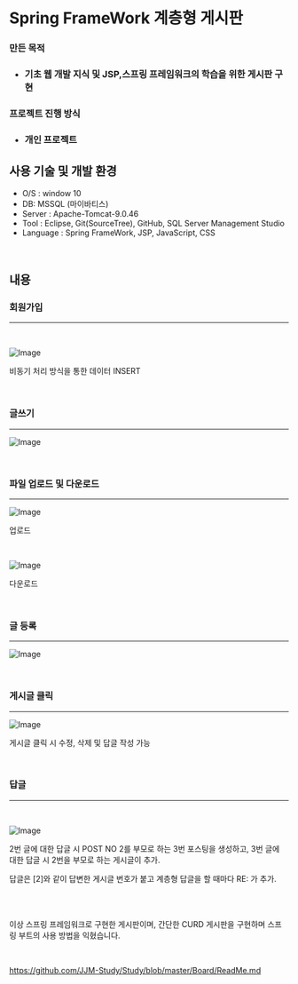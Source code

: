 <h1>Spring FrameWork 계층형 게시판</h1>

<h3>만든 목적<h3>

 * 기초 웹 개발 지식 및 JSP,스프링 프레임워크의 학습을 위한 게시판 구현


<h3>프로젝트 진행 방식<h3>

 * 개인 프로젝트

<h2>사용 기술 및 개발 환경</h2>

 * O/S : window 10
 * DB: MSSQL (마이바티스)
 * Server : Apache-Tomcat-9.0.46
 * Tool : Eclipse, Git(SourceTree), GitHub, SQL Server Management Studio
 * Language : Spring FrameWork, JSP, JavaScript, CSS

<br>

<h2>내용</h2>

<h3>회원가입</h3>
<hr>
<br>

![Image](https://github.com/JJM-Study/jjm/blob/173f10c7a6fb728939400b4f4b8aae500e1f30b8/Repositoiry%20Resources/singup.png)

비동기 처리 방식을 통한 데이터 INSERT

<br>

<h3>글쓰기</h3>
<hr>

![Image](https://github.com/JJM-Study/jjm/blob/173f10c7a6fb728939400b4f4b8aae500e1f30b8/Repositoiry%20Resources/Writing%20-%201.png)

<br>

<h3>파일 업로드 및 다운로드</h3>
<hr>

![Image](https://github.com/JJM-Study/jjm/blob/173f10c7a6fb728939400b4f4b8aae500e1f30b8/Repositoiry%20Resources/File%20Upload.jpg)

업로드

<br>

![Image](https://github.com/JJM-Study/jjm/blob/7e9e751d948bc2b536a92a3f26a4f49362ce82db/Repositoiry%20Resources/Download.png)

다운로드

<br>

<h3>글 등록</h3>
<hr>

![Image](https://github.com/JJM-Study/jjm/blob/494cb5754aa506b560bd07e089eeaecd00a587a5/Repositoiry%20Resources/Writing%20-%202.jpg)

<br>

<h3> 게시글 클릭 </h3>
<hr>

![Image](https://github.com/JJM-Study/jjm/blob/da8714e33c56846bc507ac328f4f523d1aa49115/Repositoiry%20Resources/Detail2.png)

게시글 클릭 시 수정, 삭제 및 답글 작성 가능​

<br>

<h3> 답글 </h3>
<hr>

<br>

![Image](https://github.com/JJM-Study/jjm/blob/71f26328c02c42da5b30c21816b6078651a7d2f0/Repositoiry%20Resources/Reply%20Reply%20Reply.png)

2번 글에 대한 답글 시 POST NO 2를 부모로 하는 3번 포스팅을 생성하고, 3번 글에 대한 답글 시
2번을 부모로 하는 게시글이 추가.

답글은 [2]와 같이 답변한 게시글 번호가 붙고 계층형 답글을 할 때마다 RE: 가 추가.

<br>
<br>

이상 스프링 프레임워크로 구현한 게시판이며, 간단한 CURD 게시판을 구현하며 스프링 부트의 사용 방법을 익혔습니다.

<br>

https://github.com/JJM-Study/Study/blob/master/Board/ReadMe.md

